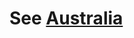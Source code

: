 # See [Australia](https://github.com/MissTeapot/LGBT-Wikis/blob/main/github_wiki/transwiki/hrt/australia.md)